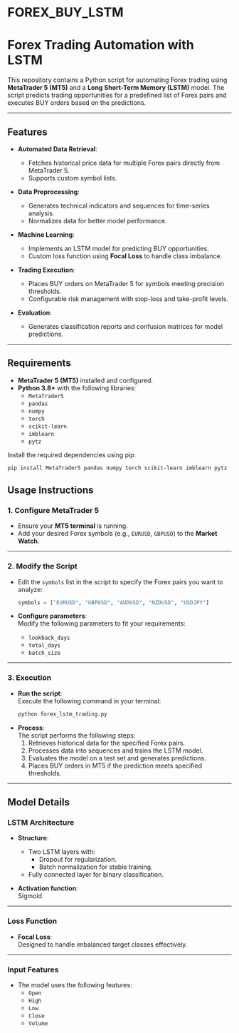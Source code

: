 # FOREX_BUY_LSTM
# **Forex Trading Automation with LSTM**

This repository contains a Python script for automating Forex trading using **MetaTrader 5 (MT5)** and a **Long Short-Term Memory (LSTM)** model. The script predicts trading opportunities for a predefined list of Forex pairs and executes BUY orders based on the predictions.

---

## **Features**

- **Automated Data Retrieval**:
  - Fetches historical price data for multiple Forex pairs directly from MetaTrader 5.
  - Supports custom symbol lists.

- **Data Preprocessing**:
  - Generates technical indicators and sequences for time-series analysis.
  - Normalizes data for better model performance.

- **Machine Learning**:
  - Implements an LSTM model for predicting BUY opportunities.
  - Custom loss function using **Focal Loss** to handle class imbalance.

- **Trading Execution**:
  - Places BUY orders on MetaTrader 5 for symbols meeting precision thresholds.
  - Configurable risk management with stop-loss and take-profit levels.

- **Evaluation**:
  - Generates classification reports and confusion matrices for model predictions.

---

## **Requirements**

- **MetaTrader 5 (MT5)** installed and configured.
- **Python 3.8+** with the following libraries:
  - `MetaTrader5`
  - `pandas`
  - `numpy`
  - `torch`
  - `scikit-learn`
  - `imblearn`
  - `pytz`

Install the required dependencies using pip:

```bash
pip install MetaTrader5 pandas numpy torch scikit-learn imblearn pytz
```
## **Usage Instructions**

### **1. Configure MetaTrader 5**
- Ensure your **MT5 terminal** is running.
- Add your desired Forex symbols (e.g., `EURUSD`, `GBPUSD`) to the **Market Watch**.

---

### **2. Modify the Script**
- Edit the `symbols` list in the script to specify the Forex pairs you want to analyze:

  ```python
  symbols = ["EURUSD", "GBPUSD", "AUDUSD", "NZDUSD", "USDJPY"]

- **Configure parameters**:  
  Modify the following parameters to fit your requirements:
  - `lookback_days`
  - `total_days`
  - `batch_size`

---

### **3. Execution**
- **Run the script**:  
  Execute the following command in your terminal:
  ```bash
  python forex_lstm_trading.py

- **Process**:  
  The script performs the following steps:
  1. Retrieves historical data for the specified Forex pairs.
  2. Processes data into sequences and trains the LSTM model.
  3. Evaluates the model on a test set and generates predictions.
  4. Places BUY orders in MT5 if the prediction meets specified thresholds.

---

## **Model Details**

### **LSTM Architecture**
- **Structure**:
  - Two LSTM layers with:
    - Dropout for regularization.
    - Batch normalization for stable training.
  - Fully connected layer for binary classification.

- **Activation function**:  
  Sigmoid.

---

### **Loss Function**
- **Focal Loss**:  
  Designed to handle imbalanced target classes effectively.

---

### **Input Features**
- The model uses the following features:
  - `Open`
  - `High`
  - `Low`
  - `Close`
  - `Volume`

